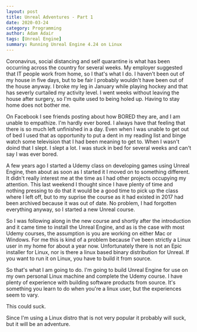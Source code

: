 ```yaml
---
layout: post
title: Unreal Adventures - Part 1
date: 2020-03-24
category: Programming 
author: Adam Adair
tags: [Unreal Engine]
summary: Running Unreal Engine 4.24 on Linux
---
```


Coronavirus, social distancing and self quarantine is what has been occurring
across the country for several weeks. My employer suggested that IT people work from home, so I that's what I do. 
I haven't been out of my house in five days, but to be fair I probably wouldn't have 
been out of the house anyway. I broke my leg in January while playing hockey and that has
severly curtailed my activity level. I went weeks without leaving the house after surgery, so 
I'm quite used to being holed up. Having to stay home does not bother me.

On Facebook I see friends posting about how BORED they are, and I am unable to empathize. I'm hardly ever
bored. I always have that feeling that there is so much left unfinished in a day. Even when I was 
unable to get out of bed I used that as opportunity to put a dent in my reading list and binge 
watch some television that I had been meaning to get to. When I wasn't doind that I slept. I slept a lot.
I was stuck in bed for several weeks and can't say I was ever bored. 

A few years ago I started a Udemy class on developing games using Unreal Engine, then about as soon as I started it I moved
on to something different. It didn't really interest me at the time as I had other projects 
occupying my attention. This last weekend I thought since I have plenty of time and nothing pressing to do 
that it would be a good time to pick up the class where I left off, but to my suprise the course as it had existed in 2017 had been archived because it was out of date. No problem, I had forgotten everything anyway, so I started a new Unreal course. 

So I was following along in the new course and shortly after the introduction and it came time to install the Unreal Engine, 
and as is the case with most Udemy courses, the assumption is you are working on either Mac or Windows. 
For me this is kind of a problem because I've been strictly a 
Linux user in my home for about a year now. Unfortunately there is not an Epic installer for Linux,
nor is there a linux based binary distribution for Unreal. If you want to run it on Linux, you have
to build it from source. 

So that's what I am going to do. I'm going to build Unreal Engine for use on my own personal 
Linux machine and complete the Udemy course. I have plenty of experience with building software products
from source. It's something you learn to do when you're a linux user, but the experiences seem to vary.

This could suck. 

Since I'm using a Linux distro that is not very popular it probably will suck, but it will be an adventure.
